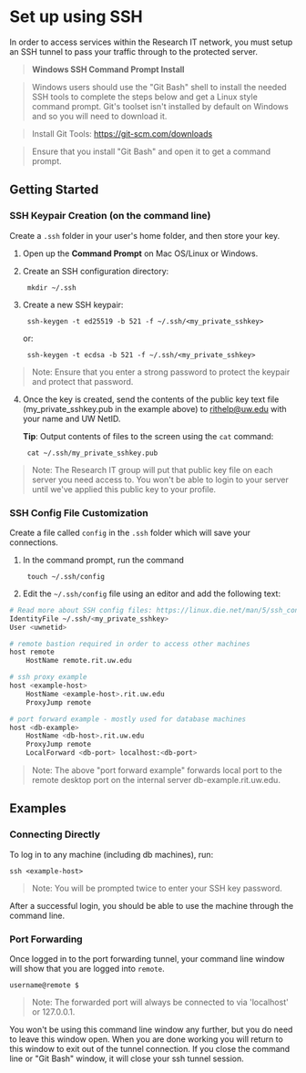 # Set up using SSH

In order to access services within the Research IT network, you must setup an SSH tunnel to pass your traffic through to the protected server.

> **Windows SSH Command Prompt Install**

> Windows users should use the "Git Bash" shell to install the needed SSH tools to complete the steps below and get a Linux style command prompt. Git's toolset isn't installed by default on Windows and so you will need to download it.

> Install Git Tools: <a href="https://git-scm.com/downloads" target="_blank">https://git-scm.com/downloads</a>

> Ensure that you install "Git Bash" and open it to get a command prompt.

## Getting Started

### SSH Keypair Creation (on the command line)

Create a `.ssh` folder in your user's home folder, and then store your key.

1. Open up the **Command Prompt** on Mac OS/Linux or Windows.

2. Create an SSH configuration directory:

		mkdir ~/.ssh

3. Create a new SSH keypair:

		ssh-keygen -t ed25519 -b 521 -f ~/.ssh/<my_private_sshkey>
   or:

		ssh-keygen -t ecdsa -b 521 -f ~/.ssh/<my_private_sshkey>

> Note: Ensure that you enter a strong password to protect the keypair and protect that password.

4. Once the key is created, send the contents of the public key text file (my_private_sshkey.pub in the example above) to <a href="mailto:rithelp@uw.edu">rithelp@uw.edu</a> with your name and UW NetID.

	**Tip**: Output contents of files to the screen using the `cat` command:
		
		cat ~/.ssh/my_private_sshkey.pub
> Note: The Research IT group will put that public key file on each server you need access to. You won't be able to login to your server until we've applied this public key to your profile.

### SSH Config File Customization

Create a file called `config` in the `.ssh` folder which will save your connections.

1. In the command prompt, run the command
	
		touch ~/.ssh/config

2. Edit the `~/.ssh/config` file using an editor and add the following text:
```bash
# Read more about SSH config files: https://linux.die.net/man/5/ssh_config
IdentityFile ~/.ssh/<my_private_sshkey>
User <uwnetid>

# remote bastion required in order to access other machines
host remote 
    HostName remote.rit.uw.edu

# ssh proxy example 
host <example-host>
    HostName <example-host>.rit.uw.edu
    ProxyJump remote

# port forward example - mostly used for database machines
host <db-example>
    HostName <db-host>.rit.uw.edu
    ProxyJump remote
    LocalForward <db-port> localhost:<db-port>
```

> Note: The above "port forward example" forwards local port to the remote desktop port on the internal server db-example.rit.uw.edu.

## Examples

### Connecting Directly

To log in to any machine (including db machines), run:

	ssh <example-host>

> Note: You will be prompted twice to enter your SSH key password.

After a successful login, you should be able to use the machine through the command line.

### Port Forwarding

Once logged in to the port forwarding tunnel, your command line window will show that you are logged into `remote`.

	username@remote $

> Note: The forwarded port will always be connected to via 'localhost' or 127.0.0.1.

You won't be using this command line window any further, but you do need to leave this window open. When you are done working you will return to this window to exit out of the tunnel connection. If you close the command line or "Git Bash" window, it will close your ssh tunnel session.
